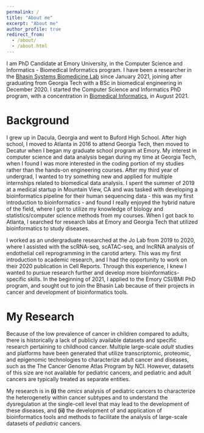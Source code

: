 ```yaml
---
permalink: /
title: "About me"
excerpt: "About me"
author_profile: true
redirect_from: 
  - /about/
  - /about.html
---
```


I am PhD Candidate at Emory University, in the Computer Science and Informatics - Biomedical Informatics program. I have been a researcher in the [Bhasin Systems Biomedicine Lab](https://bhasinlab.org/) since January 2021, joining after graduating from Georgia Tech with a BSc in biomedical engineering in December 2020. I started the Computer Science and Informatics PhD program, with a concentration in [Biomedical Informatics](https://med.emory.edu/departments/biomedical-informatics/index.html), in August 2021.

Background
======
I grew up in Dacula, Georgia and went to Buford High School. After high school, I moved to Atlanta in 2016 to attend Georgia Tech, then moved to Decatur when I began my graduate school program at Emory. My interest in computer science and data analysis began during my time at Georgia Tech, when I found I was more interested in the coding portion of my studies rather than the hands-on engineering courses. After my third year of undergrad, I wanted to try something new and applied for multiple internships related to biomedical data analysis. I spent the summer of 2019 at a medical startup in Mountain View, CA and was tasked with developing a bioinformatics pipeline for their human sequencing data - this was my first introduction to bioinformatics - and found I really enjoyed the hybrid nature of the field, where I got to utilize my knowledge of biology and statistics/computer science methods from my courses. When I got back to Atlanta, I searched for research labs at Emory and Georgia Tech that utilized bioinformatics to study diseases. 

I worked as an undergraduate researched at the Jo Lab from 2019 to 2020, where I assisted with the scRNA-seq, scATAC-seq, and lncRNA analysis of endothelial cell reprogramming in the carotid artery. This was my first introduction to academic research, and I had the opportunity to work on their 2020 publication in Cell Reports. Through this experience, I knew I wanted to pursue research further and develop more bioinformatics-specific skills. In the beginning of 2021, I applied to the Emory CSI/BMI PhD program, and sought out to join the Bhasin Lab because of their projects in cancer and development of bioinformatics tools. 

My Research
======
Because of the low prevalence of cancer in children compared to adults, there is historically a lack of publicly available datasets and specific research pertaining to childhood cancer. Multiple large-scale *adult* studies and platforms have been generated that utilize transcriptomic, proteomic, and epigenomic technologies to characterize adult cancer and diseases, such as the The Cancer Genome Atlas Program by NCI. However, datasets of this size are not available for pediatric cancers, and pediatric and adult cancers are typically treated as separate entities. 

My research is in **(i)** the *omics* analysis of pediatric cancers to characterize the heterogenetiy within cancer subtypes and to understand the dysregulation at the single-cell level that may lead to the development of these diseases, and **(ii)** the development of and application of bioinformatics tools and methods to facilitate the analysis of large-scale datasets of *pediatric* cancers.
